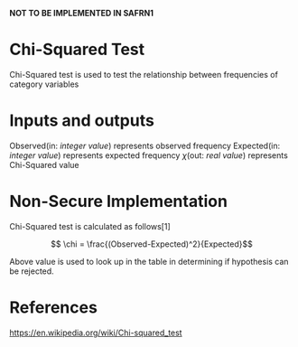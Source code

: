 **NOT TO BE IMPLEMENTED IN SAFRN1**


# Chi-Squared Test
Chi-Squared test is used to test the relationship between frequencies of category variables

# Inputs and outputs
Observed(in: *integer value*) represents observed frequency
Expected(in: *integer value*) represents expected frequency
$`\chi`$(out: *real value*) represents Chi-Squared value

# Non-Secure Implementation
Chi-Squared test is calculated as follows[1]
```math
     \chi = \frac{(Observed-Expected)^2}{Expected}
```

Above value is used to look up in the table in determining if hypothesis can be rejected.


# References
https://en.wikipedia.org/wiki/Chi-squared_test
